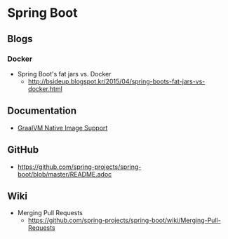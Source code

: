 # Spring Boot
## Blogs
### Docker
* Spring Boot's fat jars vs. Docker
  * http://bsideup.blogspot.kr/2015/04/spring-boots-fat-jars-vs-docker.html

## Documentation

* [GraalVM Native Image Support](https://docs.spring.io/spring-boot/docs/3.0.0-SNAPSHOT/reference/htmlsingle/#native-image)

## GitHub
* https://github.com/spring-projects/spring-boot/blob/master/README.adoc

## Wiki
* Merging Pull Requests
  * https://github.com/spring-projects/spring-boot/wiki/Merging-Pull-Requests
